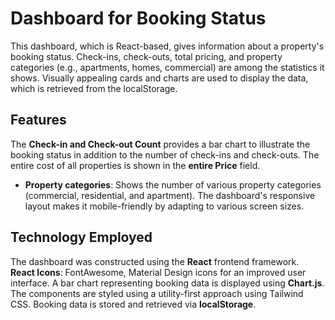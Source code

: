 # Dashboard for Booking Status

This dashboard, which is React-based, gives information about a property's booking status. Check-ins, check-outs, total pricing, and property categories (e.g., apartments, homes, commercial) are among the statistics it shows. Visually appealing cards and charts are used to display the data, which is retrieved from the localStorage.


## Features

The **Check-in and Check-out Count** provides a bar chart to illustrate the booking status in addition to the number of check-ins and check-outs.
The entire cost of all properties is shown in the **entire Price** field.
- **Property categories**: Shows the number of various property categories (commercial, residential, and apartment).
The dashboard's responsive layout makes it mobile-friendly by adapting to various screen sizes.

## Technology Employed

The dashboard was constructed using the **React** frontend framework.
**React Icons**: FontAwesome, Material Design icons for an improved user interface.
A bar chart representing booking data is displayed using **Chart.js**.
The components are styled using a utility-first approach using Tailwind CSS.
Booking data is stored and retrieved via **localStorage**.
